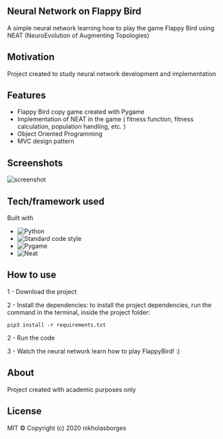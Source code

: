 ## Neural Network on Flappy Bird
A simple neural network learning how to play the game Flappy Bird using NEAT (NeuroEvolution of Augmenting Topologies)

## Motivation
Project created to study neural network development and implementation

## Features

- Flappy Bird copy game created with Pygame
- Implementation of NEAT in the game ( fitness function, fitness calculation, population handling, etc. )
- Object Oriented Programming
- MVC design pattern

## Screenshots

![screenshot](Resources/screenshot.png)

## Tech/framework used

Built with

- ![Python](https://img.shields.io/badge/Python-3.7-yellow)
- ![Standard code style](https://img.shields.io/badge/Code%20Style-standard-orange)
- ![Pygame](https://img.shields.io/badge/Pygame-https%3A%2F%2Fwww.pygame.org%2Fdocs%2F-green)
- ![Neat](https://img.shields.io/badge/Neat--Python-https%3A%2F%2Fneat--python.readthedocs.io%2Fen%2Flatest%2F-blue)

## How to use

1 - Download the project

2 - Install the dependencies: to install the project dependencies, run the command in the terminal, inside the project folder:
```
pip3 install -r requirements.txt
```
2 - Run the code

3 - Watch the neural network learn how to play FlappyBird! :)

## About

Project created with academic purposes only

## License

MIT © Copyright (c) 2020 nikholasborges
